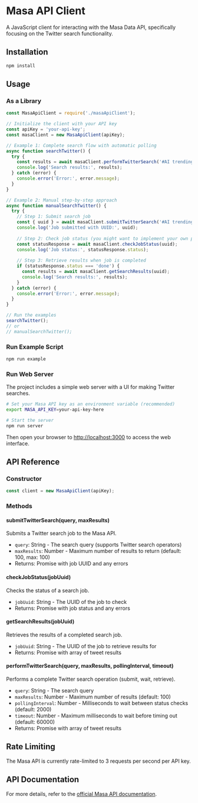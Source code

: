 # Masa API Client

A JavaScript client for interacting with the Masa Data API, specifically focusing on the Twitter search functionality.

## Installation

```bash
npm install
```

## Usage

### As a Library

```javascript
const MasaApiClient = require('./masaApiClient');

// Initialize the client with your API key
const apiKey = 'your-api-key';
const masaClient = new MasaApiClient(apiKey);

// Example 1: Complete search flow with automatic polling
async function searchTwitter() {
  try {
    const results = await masaClient.performTwitterSearch('#AI trending', 50);
    console.log('Search results:', results);
  } catch (error) {
    console.error('Error:', error.message);
  }
}

// Example 2: Manual step-by-step approach
async function manualSearchTwitter() {
  try {
    // Step 1: Submit search job
    const { uuid } = await masaClient.submitTwitterSearch('#AI trending', 50);
    console.log('Job submitted with UUID:', uuid);
    
    // Step 2: Check job status (you might want to implement your own polling mechanism)
    const statusResponse = await masaClient.checkJobStatus(uuid);
    console.log('Job status:', statusResponse.status);
    
    // Step 3: Retrieve results when job is completed
    if (statusResponse.status === 'done') {
      const results = await masaClient.getSearchResults(uuid);
      console.log('Search results:', results);
    }
  } catch (error) {
    console.error('Error:', error.message);
  }
}

// Run the examples
searchTwitter();
// or
// manualSearchTwitter();
```

### Run Example Script

```bash
npm run example
```

### Run Web Server

The project includes a simple web server with a UI for making Twitter searches.

```bash
# Set your Masa API key as an environment variable (recommended)
export MASA_API_KEY=your-api-key-here

# Start the server
npm run server
```

Then open your browser to [http://localhost:3000](http://localhost:3000) to access the web interface.

## API Reference

### Constructor

```javascript
const client = new MasaApiClient(apiKey);
```

### Methods

#### submitTwitterSearch(query, maxResults)
Submits a Twitter search job to the Masa API.

- `query`: String - The search query (supports Twitter search operators)
- `maxResults`: Number - Maximum number of results to return (default: 100, max: 100)
- Returns: Promise with job UUID and any errors

#### checkJobStatus(jobUuid)
Checks the status of a search job.

- `jobUuid`: String - The UUID of the job to check
- Returns: Promise with job status and any errors

#### getSearchResults(jobUuid)
Retrieves the results of a completed search job.

- `jobUuid`: String - The UUID of the job to retrieve results for
- Returns: Promise with array of tweet results

#### performTwitterSearch(query, maxResults, pollingInterval, timeout)
Performs a complete Twitter search operation (submit, wait, retrieve).

- `query`: String - The search query
- `maxResults`: Number - Maximum number of results (default: 100)
- `pollingInterval`: Number - Milliseconds to wait between status checks (default: 2000)
- `timeout`: Number - Maximum milliseconds to wait before timing out (default: 60000)
- Returns: Promise with array of tweet results

## Rate Limiting

The Masa API is currently rate-limited to 3 requests per second per API key.

## API Documentation

For more details, refer to the [official Masa API documentation](https://developers.masa.ai/docs/index-API/masa-api-search). 